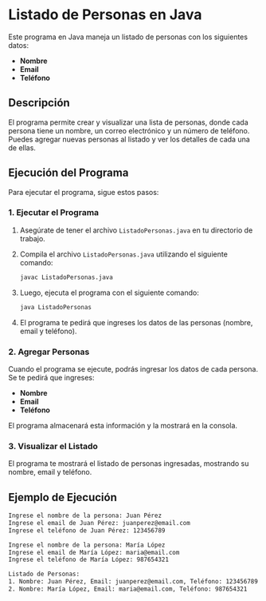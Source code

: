 # Listado de Personas en Java

Este programa en Java maneja un listado de personas con los siguientes datos:

- **Nombre**
- **Email**
- **Teléfono**

## Descripción

El programa permite crear y visualizar una lista de personas, donde cada persona tiene un nombre, un correo electrónico y un número de teléfono. Puedes agregar nuevas personas al listado y ver los detalles de cada una de ellas.

## Ejecución del Programa

Para ejecutar el programa, sigue estos pasos:

### 1. Ejecutar el Programa

1. Asegúrate de tener el archivo `ListadoPersonas.java` en tu directorio de trabajo.
2. Compila el archivo `ListadoPersonas.java` utilizando el siguiente comando:

    ```bash
    javac ListadoPersonas.java
    ```

3. Luego, ejecuta el programa con el siguiente comando:

    ```bash
    java ListadoPersonas
    ```

4. El programa te pedirá que ingreses los datos de las personas (nombre, email y teléfono).

### 2. Agregar Personas

Cuando el programa se ejecute, podrás ingresar los datos de cada persona. Se te pedirá que ingreses:

- **Nombre**
- **Email**
- **Teléfono**

El programa almacenará esta información y la mostrará en la consola.

### 3. Visualizar el Listado

El programa te mostrará el listado de personas ingresadas, mostrando su nombre, email y teléfono.

## Ejemplo de Ejecución

```bash
Ingrese el nombre de la persona: Juan Pérez
Ingrese el email de Juan Pérez: juanperez@email.com
Ingrese el teléfono de Juan Pérez: 123456789

Ingrese el nombre de la persona: María López
Ingrese el email de María López: maria@email.com
Ingrese el teléfono de María López: 987654321

Listado de Personas:
1. Nombre: Juan Pérez, Email: juanperez@email.com, Teléfono: 123456789
2. Nombre: María López, Email: maria@email.com, Teléfono: 987654321
